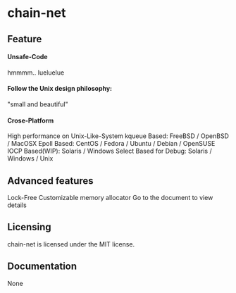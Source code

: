 # chain-net

## Feature
#### Unsafe-Code
hmmmm.. lueluelue

#### Follow the Unix design philosophy:
"small and beautiful"

#### Crose-Platform
High performance on Unix-Like-System
kqueue Based: FreeBSD / OpenBSD / MacOSX
Epoll Based: CentOS / Fedora / Ubuntu / Debian / OpenSUSE
IOCP Based(WIP): Solaris / Windows
Select Based for Debug: Solaris / Windows / Unix

## Advanced features
Lock-Free
Customizable memory allocator
Go to the document to view details

## Licensing

chain-net is licensed under the MIT license. 

## Documentation
None

